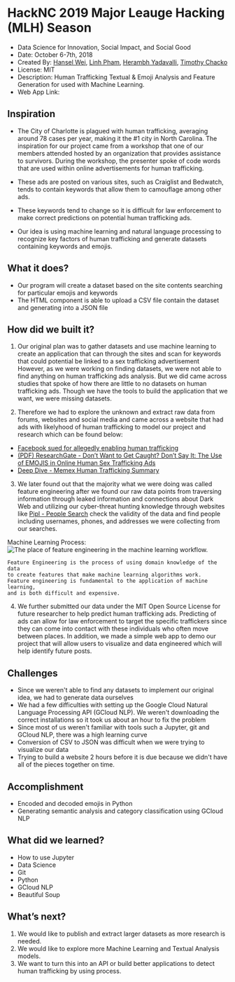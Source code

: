 # HackNC 2019 Major Leauge Hacking (MLH) Season 
- Data Science for Innovation, Social Impact, and Social Good
- Date: October 6-7th, 2018
- Created By: [Hansel Wei](http://github.com/darkmastermindz), [Linh Pham](http://github.com/lpham12), [Herambh Yadavalli](https://github.com/yherambh), [Timothy Chacko](https://github.com/brownshugga95)
- License: MIT
- Description: Human Trafficking Textual & Emoji Analysis and Feature Generation for used with Machine Learning.
- Web App Link: 

## Inspiration

- The City of Charlotte is plagued with human trafficking, averaging around 78 cases per year, making it the #1 city in North Carolina.  The inspiration for our project came from a workshop that one of our members attended hosted by an organization that provides assistance to survivors.  During the workshop, the presenter spoke of code words that are used within online advertisements for human trafficking. 

- These ads are posted on various sites, such as Craiglist and Bedwatch, tends to contain keywords that allow them to camouflage among other ads.  

- These keywords tend to change so it is difficult for law enforcement to make correct predictions on potential human trafficking ads.  

- Our idea is using machine learning and natural language processing to recognize key factors of human trafficking and generate datasets containing keywords and emojis. 

## What it does?
- Our program will create a dataset based on the site contents searching for particular emojis and keywords
- The HTML component is able to upload a CSV file contain the dataset and generating into a JSON file
## How did we built it?

1. Our original plan was to gather datasets and use machine learning to create an application that can through the sites and scan for keywords that could potential be linked to a sex trafficking advertisement 
However, as we were working on finding datasets, we were not able to find anything on human trafficking ads analysis. But we did came across studies that spoke of how there are little to no datasets on human trafficking ads. Though we have the tools to build the application that we want, we were missing datasets.  

2. Therefore we had to explore the unknown and extract raw data from forums, websites and social media and came across a website that had ads with likelyhood of human trafficking to model our project and research which can be found below:

- [Facebook sued for allegedly enabling human trafficking](https://www.engadget.com/2018/10/03/facebook-lawsuit-enabling-human-trafficking/)
- [(PDF) ResearchGate - Don’t Want to Get Caught? Don’t Say It: The Use of EMOJIS in Online Human Sex Trafficking Ads](https://www.researchgate.net/publication/322537861_Don't_Want_to_Get_Caught_Don't_Say_It_The_Use_of_EMOJIS_in_Online_Human_Sex_Trafficking_Ads%0A)
- [Deep Dive - Memex Human Trafficking Summary](http://deepdive.stanford.edu/showcase/memex#problem-description)

3. We later found out that the majority what we were doing was called feature engineering after we found our raw data points from traversing information through leaked information and connections about Dark Web and utilizing our cyber-threat hunting knowledge through websites like [Pipl - People Search](https://pipl.com) check the validity of the data and find people including usernames, phones, and addresses we were collecting from our searches.

Machine Learning Process:
![The place of feature engineering in the machine learning workflow.](https://m.media-amazon.com/images/S/aplus-media/vc/d03ff0db-5458-451d-917c-3dbccc1fc95e.png)

```
Feature Engineering is the process of using domain knowledge of the data 
to create features that make machine learning algorithms work. 
Feature engineering is fundamental to the application of machine learning, 
and is both difficult and expensive.
```

4. We further submitted our data under the MIT Open Source License for future researcher to help predict human trafficking ads. Predicting of ads can allow for law enforcement to target the specific traffickers since they can come into contact with these individuals who often move between places. In addition, we made a simple web app to demo our project that will allow users to visualize and data engineered which will help identify future posts.

## Challenges
- Since we weren't able to find any datasets to implement our original idea, we had to generate data ourselves
- We had a few difficulties with setting up the Google Cloud Natural Language Processing API (GCloud NLP).  We weren't downloading the correct installations so it took us about an hour to fix the problem
- Since most of us weren't familiar with tools such a Jupyter, git and GCloud NLP, there was a high learning curve
- Conversion of CSV to JSON was difficult when we were trying to visualize our data
- Trying to build a website 2 hours before it is due because we didn't have all of the pieces together on time. 

## Accomplishment 
- Encoded and decoded emojis in Python
- Generating semantic analysis and category classification using GCloud NLP

## What did we learned?
- How to use Jupyter
- Data Science
- Git
- Python
- GCloud NLP
- Beautiful Soup

## What’s next?
1. We would like to publish and extract larger datasets as more research is needed.
2. We would like to explore more Machine Learning and Textual Analysis models.
3. We want to turn this into an API or build better applications to detect human trafficking by using process.
